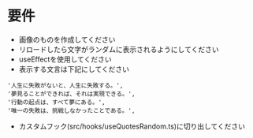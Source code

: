 # 要件
- 画像のものを作成してください
- リロードしたら文字がランダムに表示されるようにしてください
- useEffectを使用してください
- 表示する文言は下記にしてください
```
'人生に失敗がないと、人生に失敗する。',
'夢見ることができれば、それは実現できる。',
'行動の起点は、すべて夢にある。',
'唯一の失敗は、挑戦しなかったことである。',
```
- カスタムフック(src/hooks/useQuotesRandom.ts)に切り出してください
